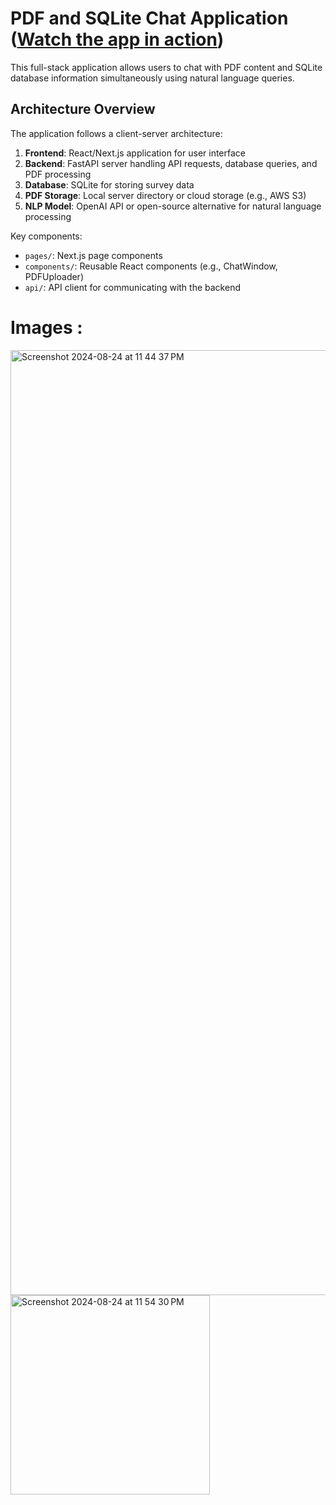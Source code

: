 # PDF and SQLite Chat Application ([Watch the app in action](https://drive.google.com/file/d/1j6j5-GYDTaT_53lsi6ciUI8Xz-QwgslW/view?usp=sharing))

This full-stack application allows users to chat with PDF content and SQLite database information simultaneously using natural language queries.
## Architecture Overview

The application follows a client-server architecture:

1. **Frontend**: React/Next.js application for user interface
2. **Backend**: FastAPI server handling API requests, database queries, and PDF processing
3. **Database**: SQLite for storing survey data
4. **PDF Storage**: Local server directory or cloud storage (e.g., AWS S3)
5. **NLP Model**: OpenAI API or open-source alternative for natural language processing


Key components:
- `pages/`: Next.js page components
- `components/`: Reusable React components (e.g., ChatWindow, PDFUploader)
- `api/`: API client for communicating with the backend

  
# Images :
<img width="1512" alt="Screenshot 2024-08-24 at 11 44 37 PM" src="https://github.com/user-attachments/assets/68ebcbbd-8ac2-42cc-b74b-b591c0ae351c">
<img width="319" alt="Screenshot 2024-08-24 at 11 54 30 PM" src="https://github.com/user-attachments/assets/617bd1a3-7651-47ff-9ed7-952ed2d477f7">

